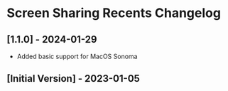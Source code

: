 # Screen Sharing Recents Changelog

## [1.1.0] - 2024-01-29

- Added basic support for MacOS Sonoma

## [Initial Version] - 2023-01-05
